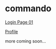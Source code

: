 # commando

[Login Page 01](https://satyamrai0510.github.io/commando/login_page_01)

[Profile](https://satyamrai0510.github.io/commando/profile/)

more coming soon...
